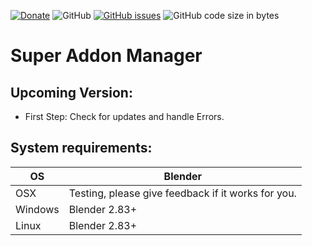 [![Donate](https://img.shields.io/endpoint?url=https%3A%2F%2Fraw.githubusercontent.com%2FBlenderDefender%2FBlenderDefender%2Fshields_endpoint%2FSUPERADDONMANAGER.json)](https://blendermarket.com/products/superaddonmanager)
![GitHub](https://img.shields.io/github/license/BlenderDefender/SuperAddonManager?color=green&style=for-the-badge)
[![GitHub issues](https://img.shields.io/github/issues/BlenderDefender/SuperAddonManager?style=for-the-badge)](https://github.com/BlenderDefender/SuperAddonManager/issues)
![GitHub code size in bytes](https://img.shields.io/github/languages/code-size/BlenderDefender/SuperAddonManager?style=for-the-badge)

# Super Addon Manager

<!-- TODO #36 Add a description -->

## Upcoming Version:

<!-- CHANGELOG -->

- First Step: Check for updates and handle Errors.
<!-- CHANGELOG -->

## System requirements:

| **OS**  | **Blender**                                        |
| ------- | -------------------------------------------------- |
| OSX     | Testing, please give feedback if it works for you. |
| Windows | Blender 2.83+                                      |
| Linux   | Blender 2.83+                                      |
